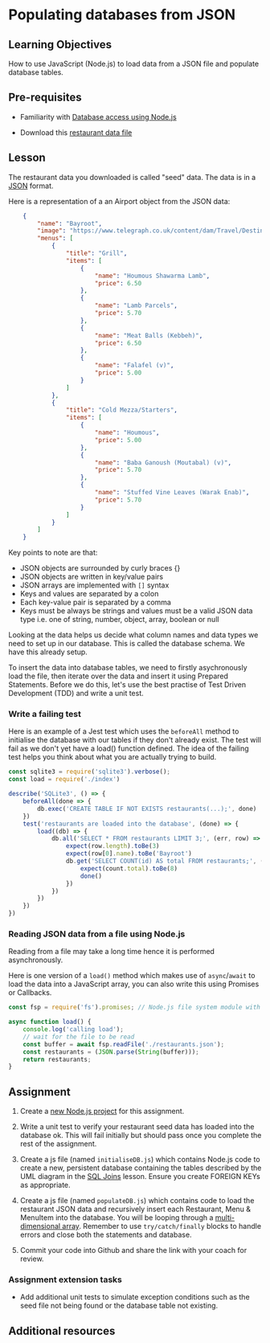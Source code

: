 # Populating databases from JSON

## Learning Objectives
How to use JavaScript (Node.js) to load data from a JSON file and populate database tables. 

## Pre-requisites
   * Familiarity with [Database access using Node.js](/curriculum/Bootcamp/Unit-3-Relational_Databases/0.3.5-Database_access_using_Node.html)

   * Download this [restaurant data file](https://raw.githubusercontent.com/MultiverseLearningProducts/restaurant-data/master/restaurants.json)

## Lesson
The restaurant data you downloaded is called "seed" data. The data is in a [JSON](https://www.w3schools.com/js/js_json_intro.asp) format.

Here is a representation of a an Airport object from the JSON data:

```json
    {
        "name": "Bayroot",
        "image": "https://www.telegraph.co.uk/content/dam/Travel/Destinations/Europe/England/Brighton/brighton-restaurants-hotel-du-vin-bistro.jpg",
        "menus": [
            {
                "title": "Grill",
                "items": [
                    {
                        "name": "Houmous Shawarma Lamb",
                        "price": 6.50
                    },
                    {
                        "name": "Lamb Parcels",
                        "price": 5.70
                    },
                    {
                        "name": "Meat Balls (Kebbeh)",
                        "price": 6.50
                    },
                    {
                        "name": "Falafel (v)",
                        "price": 5.00
                    }
                ]
            },
            {
                "title": "Cold Mezza/Starters",
                "items": [
                    {
                        "name": "Houmous",
                        "price": 5.00
                    },
                    {
                        "name": "Baba Ganoush (Moutabal) (v)",
                        "price": 5.70
                    },
                    {
                        "name": "Stuffed Vine Leaves (Warak Enab)",
                        "price": 5.70
                    }
                ]
            }
        ]
    }
```

Key points to note are that:  
  * JSON objects are surrounded by curly braces {}
  * JSON objects are written in key/value pairs
  * JSON arrays are implemented with `[]` syntax 
  * Keys and values are separated by a colon
  * Each key-value pair is separated by a comma
  * Keys must be always be strings and values must be a valid JSON data type i.e. one of string, number, object, array, boolean or null

Looking at the data helps us decide what column names and data types we need to set up in our database. This is called the database schema. We have this already setup.

To insert the data into database tables, we need to firstly asychronously load the file, then iterate over the data and insert it using Prepared Statements. Before we do this, let's use the best practise of Test Driven Development (TDD) and write a unit test.

### Write a failing test
Here is an example of a Jest test which uses the `beforeAll` method to initialise the database with our tables if they don't already exist. The test will fail as we don't yet have a load() function defined. The idea of the failing test helps you think about what you are actually trying to build.

```javascript
const sqlite3 = require('sqlite3').verbose();
const load = require('./index')

describe('SQLite3', () => {
    beforeAll(done => {
        db.exec('CREATE TABLE IF NOT EXISTS restaurants(...);', done)
    })
    test('restaurants are loaded into the database', (done) => {
        load((db) => {
            db.all('SELECT * FROM restaurants LIMIT 3;', (err, row) => {
                expect(row.length).toBe(3)
                expect(row[0].name).toBe('Bayroot')
                db.get('SELECT COUNT(id) AS total FROM restaurants;', (err, count) => {
                    expect(count.total).toBe(8)
                    done()
                })
            })
        })
    })
})
```

### Reading JSON data from a file using Node.js
Reading from a file may take a long time hence it is performed asynchronously. 

Here is one version of a `load()` method which makes use of `async`/`await` to load the data into a JavaScript array, you can also write this using Promises or Callbacks.

```js
const fsp = require('fs').promises; // Node.js file system module with promises

async function load() {
    console.log('calling load');
    // wait for the file to be read
    const buffer = await fsp.readFile('./restaurants.json');
    const restaurants = (JSON.parse(String(buffer)));
    return restaurants;
}
```

## Assignment
   1. Create a [new Node.js project](/curriculum/Bootcamp/FAQ#createNewProject) for this assignment.

   1. Write a unit test to verify your restaurant seed data has loaded into the database ok. This will fail initially but should pass once you complete the rest of the assignment.

   1. Create a js file (named `initialiseDB.js`) which contains Node.js code to create a new, persistent database containing the tables described by the UML diagram in the [SQL Joins](/curriculum/Bootcamp/Unit-3-Relational_Databases/0.3.4-SQL_Joins.html) lesson. Ensure you create FOREIGN KEYs as appropriate. 

   1. Create a js file (named `populateDB.js`) which contains code to load the restaurant JSON data and recursively insert each Restaurant, Menu & MenuItem into the database. You will be looping through a [multi-dimensional array](https://www.geeksforgeeks.org/multidimensional-array-in-javascript/). Remember to use `try/catch/finally` blocks to handle errors and close both the statements and database.

   1. Commit your code into Github and share the link with your coach for review.

### Assignment extension tasks
* Add additional unit tests to simulate exception conditions such as the seed file not being found or the database table not existing.

## Additional resources


